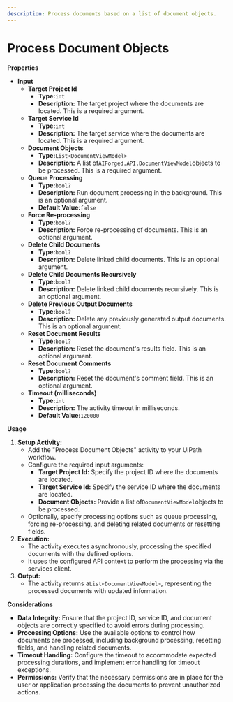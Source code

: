 ```yaml
---
description: Process documents based on a list of document objects.
---
```


# Process Document Objects

**Properties**

* **Input**
  * **Target Project Id**
    * **Type:**`int`
    * **Description:** The target project where the documents are located. This is a required argument.
  * **Target Service Id**
    * **Type:**`int`
    * **Description:** The target service where the documents are located. This is a required argument.
  * **Document Objects**
    * **Type:**`List<DocumentViewModel>`
    * **Description:** A list of`AIForged.API.DocumentViewModel`objects to be processed. This is a required argument.
  * **Queue Processing**
    * **Type:**`bool?`
    * **Description:** Run document processing in the background. This is an optional argument.
    * **Default Value:**`false`
  * **Force Re-processing**
    * **Type:**`bool?`
    * **Description:** Force re-processing of documents. This is an optional argument.
  * **Delete Child Documents**
    * **Type:**`bool?`
    * **Description:** Delete linked child documents. This is an optional argument.
  * **Delete Child Documents Recursively**
    * **Type:**`bool?`
    * **Description:** Delete linked child documents recursively. This is an optional argument.
  * **Delete Previous Output Documents**
    * **Type:**`bool?`
    * **Description:** Delete any previously generated output documents. This is an optional argument.
  * **Reset Document Results**
    * **Type:**`bool?`
    * **Description:** Reset the document's results field. This is an optional argument.
  * **Reset Document Comments**
    * **Type:**`bool?`
    * **Description:** Reset the document's comment field. This is an optional argument.
  * **Timeout (milliseconds)**
    * **Type:**`int`
    * **Description:** The activity timeout in milliseconds.
    * **Default Value:**`120000`

**Usage**

1. **Setup Activity:**
   * Add the "Process Document Objects" activity to your UiPath workflow.
   * Configure the required input arguments:
     * **Target Project Id:** Specify the project ID where the documents are located.
     * **Target Service Id:** Specify the service ID where the documents are located.
     * **Document Objects:** Provide a list of`DocumentViewModel`objects to be processed.
   * Optionally, specify processing options such as queue processing, forcing re-processing, and deleting related documents or resetting fields.
2. **Execution:**
   * The activity executes asynchronously, processing the specified documents with the defined options.
   * It uses the configured API context to perform the processing via the services client.
3. **Output:**
   * The activity returns a`List<DocumentViewModel>`, representing the processed documents with updated information.

**Considerations**

* **Data Integrity:** Ensure that the project ID, service ID, and document objects are correctly specified to avoid errors during processing.
* **Processing Options:** Use the available options to control how documents are processed, including background processing, resetting fields, and handling related documents.
* **Timeout Handling:** Configure the timeout to accommodate expected processing durations, and implement error handling for timeout exceptions.
* **Permissions:** Verify that the necessary permissions are in place for the user or application processing the documents to prevent unauthorized actions.

